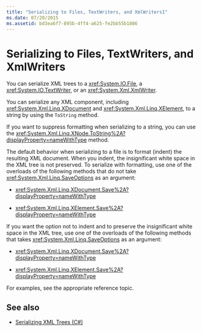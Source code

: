 ```yaml
---
title: "Serializing to Files, TextWriters, and XmlWriters1"
ms.date: 07/20/2015
ms.assetid: bd3ea6f7-895b-4ff4-a625-fe2bb55b1886
---
```


# Serializing to Files, TextWriters, and XmlWriters

You can serialize XML trees to a <xref:System.IO.File>, a <xref:System.IO.TextWriter>, or an <xref:System.Xml.XmlWriter>.

You can serialize any XML component, including <xref:System.Xml.Linq.XDocument> and <xref:System.Xml.Linq.XElement>, to a string by using the `ToString` method.

If you want to suppress formatting when serializing to a string, you can use the <xref:System.Xml.Linq.XNode.ToString%2A?displayProperty=nameWithType> method.

The default behavior when serializing to a file is to format (indent) the resulting XML document. When you indent, the insignificant white space in the XML tree is not preserved. To serialize with formatting, use one of the overloads of the following methods that do not take <xref:System.Xml.Linq.SaveOptions> as an argument:

- <xref:System.Xml.Linq.XDocument.Save%2A?displayProperty=nameWithType>

- <xref:System.Xml.Linq.XElement.Save%2A?displayProperty=nameWithType>

If you want the option not to indent and to preserve the insignificant white space in the XML tree, use one of the overloads of the following methods that takes <xref:System.Xml.Linq.SaveOptions> as an argument:

- <xref:System.Xml.Linq.XDocument.Save%2A?displayProperty=nameWithType>

- <xref:System.Xml.Linq.XElement.Save%2A?displayProperty=nameWithType>

For examples, see the appropriate reference topic.

## See also

- [Serializing XML Trees (C#)](../../../../csharp/programming-guide/concepts/linq/serializing-xml-trees.md)
